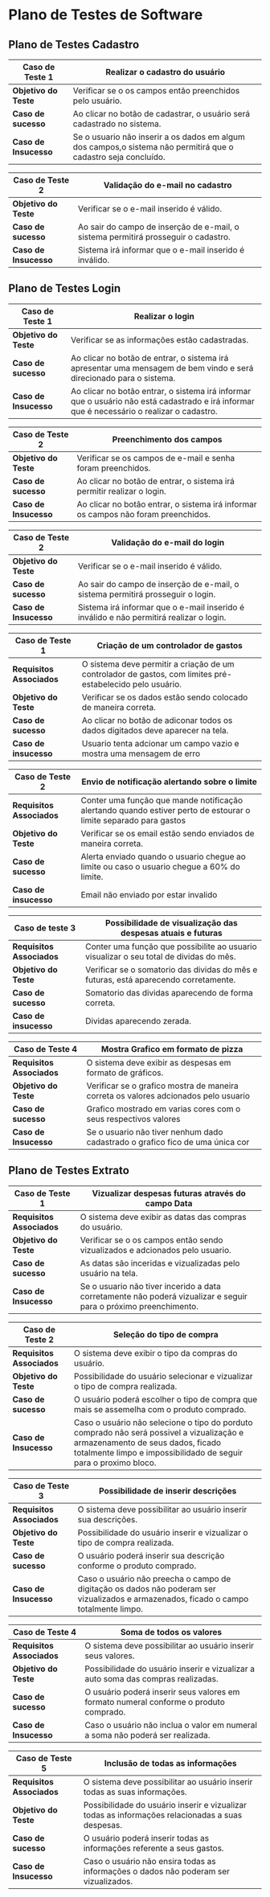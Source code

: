 # Plano de Testes de Software

## Plano de Testes Cadastro
| **Caso de Teste 1**  | Realizar o cadastro do usuário  |
| ------------------- | ------------------- |
| **Objetivo do Teste**  | Verificar se o os campos então preenchidos pelo usuário.  |
| **Caso de sucesso**  | Ao clicar no botão de cadastrar, o usuário será cadastrado no sistema.|
| **Caso de Insucesso** | Se o usuario não inserir a os dados em algum dos campos,o sistema não permitirá que o cadastro seja concluído.|

| **Caso de Teste 2**  | Validação do e-mail no cadastro  |
| ------------------- | ------------------- |
| **Objetivo do Teste**  | Verificar se o e-mail inserido é válido.  |
| **Caso de sucesso**  | Ao sair do campo de inserção de e-mail, o sistema permitirá prosseguir o cadastro.|
| **Caso de Insucesso** | Sistema irá informar que o e-mail inserido é inválido.|

## Plano de Testes Login
| **Caso de Teste 1**  | Realizar o login  |
| ------------------- | ------------------- |
| **Objetivo do Teste**  | Verificar se as informações estão cadastradas.  |
| **Caso de sucesso**  | Ao clicar no botão de entrar, o sistema irá apresentar uma mensagem de bem vindo e será direcionado para o sistema.|
| **Caso de Insucesso** | Ao clicar no botão entrar, o sistema irá informar que o usuário não está cadastrado e irá informar que é necessário o realizar o cadastro.|

| **Caso de Teste 2**  | Preenchimento dos campos  |
| ------------------- | ------------------- |
| **Objetivo do Teste**  | Verificar se os campos de e-mail e senha foram preenchidos.  |
| **Caso de sucesso**  | Ao clicar no botão de entrar, o sistema irá permitir realizar o login.|
| **Caso de Insucesso** | Ao clicar no botão entrar, o sistema irá informar os campos não foram preenchidos.|

| **Caso de Teste 2**  | Validação do e-mail do login  |
| ------------------- | ------------------- |
| **Objetivo do Teste**  | Verificar se o e-mail inserido é válido.  |
| **Caso de sucesso**  | Ao sair do campo de inserção de e-mail, o sistema permitirá prosseguir o login.|
| **Caso de Insucesso** | Sistema irá informar que o e-mail inserido é inválido e não permitirá realizar o login.|


| **Caso de Teste 1**  |   Criação de um controlador de gastos |
| ------------------- | ------------------- |
| **Requisitos Associados** |  O sistema deve permitir a criação de um controlador de gastos, com limites pré-estabelecido pelo usuário.   |
| **Objetivo do Teste**  | Verificar se os dados estão sendo colocado de maneira correta.  |
| **Caso de sucesso**  | Ao clicar no botão de adiconar todos os dados digitados deve aparecer na tela. |
| **Caso de insucesso**| Usuario tenta adcionar um campo vazio e mostra uma mensagem de erro|

| **Caso de Teste 2**  | Envio de notificação alertando sobre o limite   |
| ------------------- | ------------------- |
| **Requisitos Associados** |  Conter uma função que mande notificação alertando quando estiver perto de estourar o limite separado para gastos  |
| **Objetivo do Teste**  | Verificar se os email estão sendo enviados de maneira correta.  |
| **Caso de sucesso**  | Alerta enviado quando o usuario chegue ao limite ou caso o usuario chegue a 60% do limite. |
| **Caso de insucesso**| Email não enviado por estar invalido|

|**Caso de teste 3**| Possibilidade de visualização das despesas atuais e futuras|
| ------------------- | ------------------- |
|**Requisitos Associados**| Conter uma função que possibilite ao usuario visualizar o seu total de dividas do mês. |
|**Objetivo do Teste**| Verificar se o somatorio das dividas do mês e futuras, está aparecendo corretamente. |
|**Caso de sucesso**| Somatorio das dividas aparecendo de forma correta. |
|**Caso de insucesso**| Dividas aparecendo zerada. | 

| **Caso de Teste 4**  | Mostra Grafico em formato de pizza   |
| ------------------- | ------------------- |
| **Requisitos Associados** |  O sistema deve exibir as despesas em formato de gráficos.  |
| **Objetivo do Teste**  | Verificar se o grafico mostra de maneira correta os valores adcionados pelo usuario  |
| **Caso de sucesso**  | Grafico mostrado em varias cores com o seus respectivos valores|
| **Caso de Insucesso** | Se o usuario não tiver nenhum dado cadastrado o grafico fico de uma única cor|





## Plano de Testes Extrato
| **Caso de Teste 1**  | Vizualizar despesas futuras através do campo Data  |
| ------------------- | ------------------- |
| **Requisitos Associados** |  O sistema deve exibir as datas das compras do usuário.  |
| **Objetivo do Teste**  | Verificar se o os campos então sendo vizualizados e adcionados pelo usuario.  |
| **Caso de sucesso**  | As datas são inceridas e vizualizadas pelo usuário na tela.|
| **Caso de Insucesso** | Se o usuario não tiver incerido a data corretamente não poderá vizualizar e seguir para o próximo preenchimento.|

| **Caso de Teste 2**  | Seleção do tipo de compra   |
| ------------------- | ------------------- |
| **Requisitos Associados** |  O sistema deve exibir o tipo da compras do usuário.  |
| **Objetivo do Teste**  | Possibilidade do usuário selecionar e vizualizar o tipo de compra realizada.  |
| **Caso de sucesso**  | O usuário poderá escolher o tipo de compra que mais se assemelha com o produto comprado.|
| **Caso de Insucesso** | Caso o usuário não selecione o tipo do porduto comprado não será possivel a vizualização e armazenamento de seus dados, ficado totalmente limpo e impossibilidado de seguir para o proximo bloco.|

| **Caso de Teste 3**  | Possibilidade de inserir descrições   |
| ------------------- | ------------------- |
| **Requisitos Associados** |  O sistema deve possibilitar ao usuário inserir sua descrições.  |
| **Objetivo do Teste**  | Possibilidade do usuário inserir e vizualizar o tipo de compra realizada.  |
| **Caso de sucesso**  | O usuário poderá inserir sua descrição conforme o produto comprado.|
| **Caso de Insucesso** | Caso o usuário não preecha o campo de digitação os dados não poderam ser vizualizados e armazenados, ficado o campo totalmente limpo.|

| **Caso de Teste 4**  | Soma de todos os valores   |
| ------------------- | ------------------- |
| **Requisitos Associados** |  O sistema deve possibilitar ao usuário inserir seus valores.  |
| **Objetivo do Teste**  | Possibilidade do usuário inserir e vizualizar a auto soma das compras realizadas.  |
| **Caso de sucesso**  | O usuário poderá inserir seus valores em formato numeral conforme o produto comprado.|
| **Caso de Insucesso** | Caso o usuário não inclua o valor em numeral a soma não poderá ser realizada.|

| **Caso de Teste 5**  | Inclusão de todas as informações   |
| ------------------- | ------------------- |
| **Requisitos Associados** |  O sistema deve possibilitar ao usuário inserir todas as suas informações.  |
| **Objetivo do Teste**  | Possibilidade do usuário inserir e vizualizar todas as informações relacionadas a suas despesas.  |
| **Caso de sucesso**  | O usuário poderá inserir todas as informações referente a seus gastos.|
| **Caso de Insucesso** | Caso o usuário não ensira todas as informações o dados não poderam ser vizualizados.|